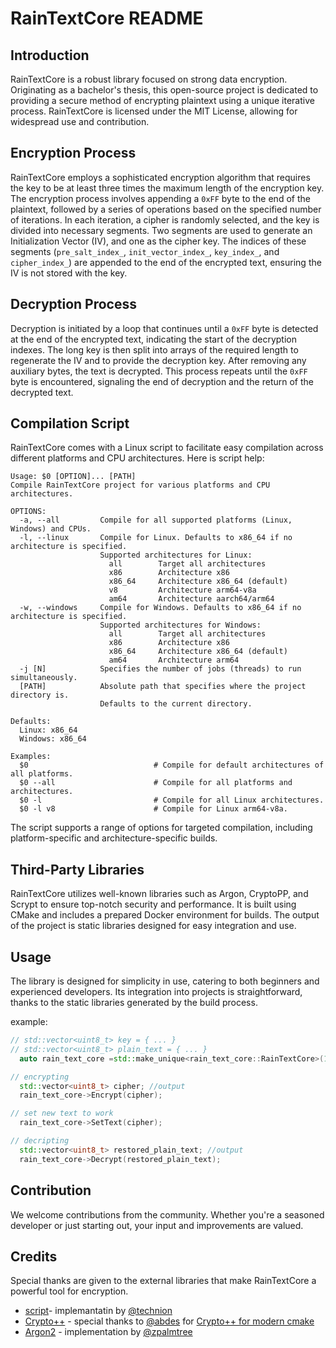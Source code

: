 # RainTextCore README

## Introduction
RainTextCore is a robust library focused on strong data encryption. Originating as a bachelor's thesis, this open-source project is dedicated to providing a secure method of encrypting plaintext using a unique iterative process. RainTextCore is licensed under the MIT License, allowing for widespread use and contribution.

## Encryption Process
RainTextCore employs a sophisticated encryption algorithm that requires the key to be at least three times the maximum length of the encryption key. The encryption process involves appending a `0xFF` byte to the end of the plaintext, followed by a series of operations based on the specified number of iterations. In each iteration, a cipher is randomly selected, and the key is divided into necessary segments. Two segments are used to generate an Initialization Vector (IV), and one as the cipher key. The indices of these segments (`pre_salt_index_`, `init_vector_index_`, `key_index_`, and `cipher_index_`) are appended to the end of the encrypted text, ensuring the IV is not stored with the key.

## Decryption Process
Decryption is initiated by a loop that continues until a `0xFF` byte is detected at the end of the encrypted text, indicating the start of the decryption indexes. The long key is then split into arrays of the required length to regenerate the IV and to provide the decryption key. After removing any auxiliary bytes, the text is decrypted. This process repeats until the `0xFF` byte is encountered, signaling the end of decryption and the return of the decrypted text.

## Compilation Script
RainTextCore comes with a Linux script to facilitate easy compilation across different platforms and CPU architectures. Here is script help:

```
Usage: $0 [OPTION]... [PATH]
Compile RainTextCore project for various platforms and CPU architectures.

OPTIONS:
  -a, --all         Compile for all supported platforms (Linux, Windows) and CPUs.
  -l, --linux       Compile for Linux. Defaults to x86_64 if no architecture is specified.
                    Supported architectures for Linux:
                      all        Target all architectures
                      x86        Architecture x86
                      x86_64     Architecture x86_64 (default)
                      v8         Architecture arm64-v8a
                      am64       Architecture aarch64/arm64
  -w, --windows     Compile for Windows. Defaults to x86_64 if no architecture is specified.
                    Supported architectures for Windows:
                      all        Target all architectures
                      x86        Architecture x86
                      x86_64     Architecture x86_64 (default)
                      am64       Architecture arm64
  -j [N]            Specifies the number of jobs (threads) to run simultaneously.
  [PATH]            Absolute path that specifies where the project directory is.
                    Defaults to the current directory.

Defaults:
  Linux: x86_64
  Windows: x86_64

Examples:
  $0                            # Compile for default architectures of all platforms.
  $0 --all                      # Compile for all platforms and architectures.
  $0 -l                         # Compile for all Linux architectures.
  $0 -l v8                      # Compile for Linux arm64-v8a.

```


The script supports a range of options for targeted compilation, including platform-specific and architecture-specific builds.

## Third-Party Libraries
RainTextCore utilizes well-known libraries such as Argon, CryptoPP, and Scrypt to ensure top-notch security and performance. It is built using CMake and includes a prepared Docker environment for builds. The output of the project is static libraries designed for easy integration and use.

## Usage
The library is designed for simplicity in use, catering to both beginners and experienced developers. Its integration into projects is straightforward, thanks to the static libraries generated by the build process.

example:
``` cpp
// std::vector<uint8_t> key = { ... }
// std::vector<uint8_t> plain_text = { ... }
  auto rain_text_core =std::make_unique<rain_text_core::RainTextCore>(10, key, plain_text);

// encrypting
  std::vector<uint8_t> cipher; //output
  rain_text_core->Encrypt(cipher);

// set new text to work
  rain_text_core->SetText(cipher);

// decripting
  std::vector<uint8_t> restored_plain_text; //output
  rain_text_core->Decrypt(restored_plain_text);

```

## Contribution
We welcome contributions from the community. Whether you're a seasoned developer or just starting out, your input and improvements are valued.

## Credits
Special thanks are given to the external libraries that make RainTextCore a powerful tool for encryption.

- [script](https://github.com/technion/libscrypt)- implemantatin by [@technion](https://github.com/technion)
- [Crypto++](https://www.cryptopp.com) - special thanks to [@abdes](https://github.com/abdes) for [Crypto++ for modern cmake](https://github.com/abdes/cryptopp-cmake)
- [Argon2](https://github.com/zpalmtree/argon2-cpp) - implementation by [@zpalmtree](https://github.com/zpalmtree)
